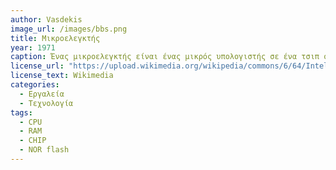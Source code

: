 ```yaml
---
author: Vasdekis
image_url: /images/bbs.png
title: Μικροελεγκτής
year: 1971 
caption: Ένας μικροελεγκτής είναι ένας μικρός υπολογιστής σε ένα τσιπ ολοκληρωμένου κυκλώματος VLSI . Ένας μικροελεγκτής περιέχει μία ή περισσότερες CPU  μαζί με μνήμη και προγραμματιζόμενα περιφερειακά εισόδου/εξόδου . Η μνήμη προγράμματος με τη μορφή σιδηροηλεκτρικής RAM , NOR flash ή OTP ROM περιλαμβάνεται επίσης συχνά στο τσιπ, καθώς και μια μικρή ποσότητα RAM . Οι μικροελεγκτές έχουν σχεδιαστεί για ενσωματωμένες εφαρμογές, σε αντίθεση με τομικροεπεξεργαστές που χρησιμοποιούνται σε προσωπικούς υπολογιστές ή άλλες εφαρμογές γενικής χρήσης που αποτελούνται από διάφορα διακριτά τσιπ.
license_url: "https://upload.wikimedia.org/wikipedia/commons/6/64/Intel_8742_153056995.jpg" 
license_text: Wikimedia 
categories:
  - Εργαλεία
  - Τεχνολογία
tags:
  - CPU
  - RAM 
  - CHIP
  - NOR flash
---
```

